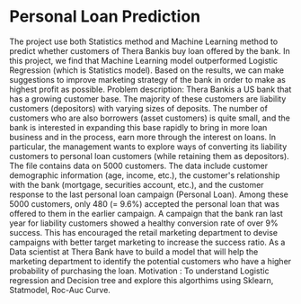 # Personal Loan Prediction
The project use both Statistics method and Machine Learning method to predict whether customers of Thera Bankis buy loan offered by the bank. In this project, we find that Machine Learning model outperformed Logistic Regression (which is Statistics model). Based on the results, we can make suggestions to improve marketing strategy of the bank in order to make as highest profit as possible. 
Problem description:
Thera Bankis a US bank that has a growing customer base. The majority of these
customers are liability customers (depositors) with varying sizes of deposits. The
number of customers who are also borrowers (asset customers) is quite small, and the
bank is interested in expanding this base rapidly to bring in more loan business and in
the process, earn more through the interest on loans. In particular, the management
wants to explore ways of converting its liability customers to personal loan customers
(while retaining them as depositors).
The file contains data on 5000 customers. The data include customer demographic
information (age, income, etc.), the customer&#39;s relationship with the bank (mortgage,
securities account, etc.), and the customer response to the last personal loan campaign
(Personal Loan). Among these 5000 customers, only 480 (= 9.6%) accepted the
personal loan that was offered to them in the earlier campaign.
A campaign that the bank ran last year for liability customers showed a healthy
conversion rate of over 9% success. This has encouraged the retail marketing
department to devise campaigns with better target marketing to increase the success
ratio.
As a Data scientist at Thera Bank have to build a model that will help the marketing
department to identify the potential customers who have a higher probability of
purchasing the loan.
Motivation : To understand Logistic regression and Decision tree and explore this
algorthims using Sklearn, Statmodel, Roc-Auc Curve.
